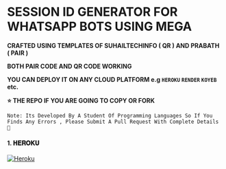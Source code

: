 # SESSION ID GENERATOR FOR WHATSAPP BOTS USING MEGA

**CRAFTED USING TEMPLATES OF SUHAILTECHINFO ( QR )  AND PRABATH ( PAIR )**

**BOTH PAIR CODE AND QR CODE WORKING**

**YOU CAN DEPLOY IT ON ANY CLOUD PLATFORM e.g `HEROKU` `RENDER` `KOYEB` etc.**

**⭐ THE REPO IF YOU ARE GOING TO COPY OR FORK**

`Note: Its Developed By A Student Of Programming Languages So If You Finds Any Errors , Please Submit A Pull Request With Complete Details 💝`

<h4 align="left">1. 𝐇𝐄𝐑𝐎𝐊𝐔</h4>
<p align="left">
<a href='https://dashboard.heroku.com/new?template=https://github.com/NjabuloJ/onlinebw-pair' target="_blank"><img alt='Heroku' src='https://img.shields.io/badge/-Heroku%20Deploy-purple?style=for-the-badge&logo=heroku&logoColor=white'/></a>
</p>
